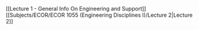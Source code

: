 [[Lecture 1 - General Info On Engineering and Support]]
[[Subjects/ECOR/ECOR 1055 (Engineering Disciplines I)/Lecture 2|Lecture 2]]
